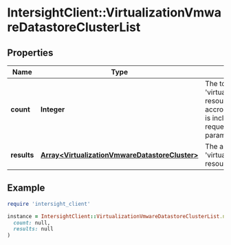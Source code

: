 # IntersightClient::VirtualizationVmwareDatastoreClusterList

## Properties

| Name | Type | Description | Notes |
| ---- | ---- | ----------- | ----- |
| **count** | **Integer** | The total number of &#39;virtualization.VmwareDatastoreCluster&#39; resources matching the request, accross all pages. The &#39;Count&#39; attribute is included when the HTTP GET request includes the &#39;$inlinecount&#39; parameter. | [optional] |
| **results** | [**Array&lt;VirtualizationVmwareDatastoreCluster&gt;**](VirtualizationVmwareDatastoreCluster.md) | The array of &#39;virtualization.VmwareDatastoreCluster&#39; resources matching the request. | [optional] |

## Example

```ruby
require 'intersight_client'

instance = IntersightClient::VirtualizationVmwareDatastoreClusterList.new(
  count: null,
  results: null
)
```

